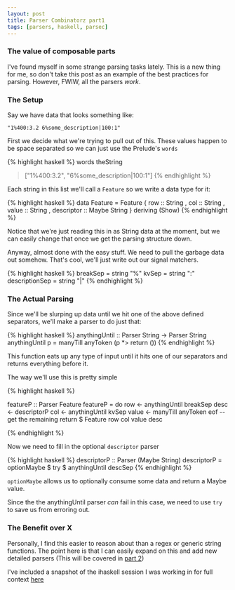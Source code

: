 ```yaml
---
layout: post
title: Parser Combinatorz part1
tags: [parsers, haskell, parsec]
---
```


### The value of composable parts

I've found myself in some strange parsing tasks lately. This is a new thing for
me, so don't take this post as an example of the best practices for parsing.
However, FWIW, all the parsers _work_.

### The Setup

Say we have data that looks something like:

`"1%400:3.2 6%some_description|100:1"`

First we decide what we're trying to pull out of this. These values happen to
be space separated so we can just use the Prelude's `words`

{% highlight haskell %}
words theString
> ["1%400:3.2", "6%some_description|100:1"]
{% endhighlight %}

Each string in this list we'll call a `Feature` so we write a data type for it:

{% highlight haskell %}
data Feature
  = Feature
  { row        :: String
  , col        :: String
  , value      :: String
  , descriptor :: Maybe String
  } deriving (Show)
{% endhighlight %}

Notice that we're just reading this in as String data at the moment, but we can
easily change that once we get the parsing structure down.

Anyway, almost done with the easy stuff. We need to pull the garbage data out somehow.
That's cool, we'll just write out our signal matchers.

{% highlight haskell %}
breakSep = string "%"
kvSep = string ":"
descriptionSep = string "|"
{% endhighlight %}

### The Actual Parsing

Since we'll be slurping up data until we hit one of the above defined
separators, we'll make a parser to do just that:

{% highlight haskell %}
anythingUntil :: Parser String -> Parser String
anythingUntil p = manyTill anyToken (p *> return ())
{% endhighlight %}

This function eats up any type of input until it hits one of our separators and
returns everything before it.

The way we'll use this is pretty simple

{% highlight haskell %}

featureP :: Parser Feature
featureP = do
  row <- anythingUntil breakSep
  desc <- descriptorP
  col <- anythingUntil kvSep
  value <- manyTill anyToken eof -- get the remaining
  return $ Feature row col value desc

{% endhighlight %}

Now we need to fill in the optional `descriptor` parser

{% highlight haskell %}
descriptorP :: Parser (Maybe String)
descriptorP = optionMaybe $ try $ anythingUntil descSep
{% endhighlight %}

`optionMaybe` allows us to optionally consume some data and return a Maybe value.

Since the the anythingUntil parser _can_ fail in this case, we need to use
`try` to save us from erroring out.

### The Benefit over X

Personally, I find this easier to reason about than a regex or generic
string functions. The point here is that I can easily expand on this and add
new detailed parsers (This will be covered in [part 2](/2016/03/27/parser-combinators2))

I've included a snapshot of the ihaskell session I was working in for full context [here](/slides/features_ipynb.html)
